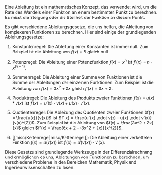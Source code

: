 Eine Ableitung ist ein mathematisches Konzept, das verwendet wird, um die Rate des Wandels einer Funktion an einem bestimmten Punkt zu berechnen. Es misst die Steigung oder die Steilheit der Funktion an diesem Punkt.

Es gibt verschiedene Ableitungsgesetze, die uns helfen, die Ableitung von komplexeren Funktionen zu berechnen. Hier sind einige der grundlegenden Ableitungsgesetze:

1. Konstantenregel: Die Ableitung einer Konstanten ist immer null. Zum Beispiel ist die Ableitung von $f(x) = 5$ gleich null.

2. Potenzregel: Die Ableitung einer Potenzfunktion $f(x) = x^n$ ist $f'(x) = n \cdot x^{(n-1)}$.

4. Summenregel: Die Ableitung einer Summe von Funktionen ist die Summe der Ableitungen der einzelnen Funktionen. Zum Beispiel ist die Ableitung von $f(x) = 3x^2 + 2x$ gleich $f'(x) = 6x + 2$.

5. Produktregel: Die Ableitung des Produkts zweier Funktionen $f(x) = u(x) * v(x)$ ist $f'(x) = u'(x) \cdot v(x) + u(x) \cdot v'(x)$. 

6. Quotientenregel: Die Ableitung des Quotienten zweier Funktionen $f(x) = \frac{u(x)}{v(x)}$ ist $f'(x) = \frac{u'(x) \cdot v(x) - u(x) \cdot v'(x)}{v(x)^{2}}$. Zum Beispiel ist die Ableitung von $f(x) = \frac{3x^2 + 2x}{x}$ gleich $f'(x) = \frac{6x + 2 - (3x^2 + 2x)}{x^{2}}$.

7. [[misc/Kettenregel|misc/Kettenregel]]: Die Ableitung einer verketteten Funktion $f(x) = u(v(x))$ ist $f'(x) = u'(v(x)) \cdot v'(x)$.

Diese Gesetze sind grundlegende Werkzeuge in der Differenzialrechnung und ermöglichen es uns, Ableitungen von Funktionen zu berechnen, um verschiedene Probleme in den Bereichen Mathematik, Physik und Ingenieurwissenschaften zu lösen.